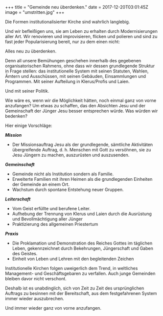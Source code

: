 +++
title = "Gemeinde neu überdenken."
date = 2017-12-20T03:01:45Z
image = "umstritten.jpg"
+++

Die Formen institutionalisierter Kirche sind wahrlich langlebig.

Und wir befleißigen uns, sie am Leben zu erhalten durch Modernisierungen aller Art. Wir renovieren und improvisieren, flicken und polieren und sind zu fast jeder Popularisierung bereit, nur zu dem einen nicht:

Alles neu zu überdenken.

Denn all unsere Bemühungen geschehen innerhalb des gegebenen organisatorischen Rahmens, ohne dass wir dessen grundlegende Struktur in Frage stellen: das institutionelle System mit seinen Statuten, Wahlen, Ämtern und Ausschüssen, mit seinen Gebäuden, Einsammlungen und Programmen. Mit seiner Aufteilung in Klerus/Profis und Laien.

Und mit seiner Politik.

Wie wäre es, wenn wir die Möglichkeit hätten, noch einmal ganz von vorne anzufangen? Um etwas zu schaffen, das den Absichten Jesu und der Gemeinschaft der Jünger Jesu besser entsprechen würde. Was würden wir bedenken?

Hier einige Vorschläge:

***Mission***

- Der Missionsauftrag Jesu als der grundlegende, sämtliche Aktivitäten übergreifende Auftrag, d. h. Menschen mit Gott zu versöhnen, sie zu Jesu Jüngern zu machen, auszurüsten und auszusenden.

***Gemeinschaft***

- Gemeinde nicht als Institution sondern als Familie. 
- Erweiterte Familien mit ihren Heimen als die grundlegenden Einheiten der Gemeinde an einem Ort. 
- Wachstum durch spontane Entstehung neuer Gruppen. 

***Leiterschaft***

- Vom Geist erfüllte und berufene Leiter.
- Aufhebung der Trennung von Klerus und Laien durch die Ausrüstung und Bevollmächtigung aller Jünger
- Praktizierung des allgemeinen Priestertum

***Praxis***

- Die Proklamation und Demonstration des Reiches Gottes im täglichen Leben, gekennzeichnet durch Bekehrungen, Jüngerschaft und Gaben des Geistes. 
- Einheit von Leben und Lehren mit den begleitenden Zeichen

Institutionelle Kirchen folgen  uweigerlich dem Trend, in weltliches Management- und Geschäftsgebaren zu verfallen. Auch junge Gemeinden bleiben davor nicht verschont.

Deshalb ist es unabdinglich, sich von Zeit zu Zeit des ursprünglichen Auftrags zu besinnen mit der Bereitschaft, aus dem festgefahrenen System immer wieder auszubrechen.

Und immer wieder ganz von vorne anzufangen.


